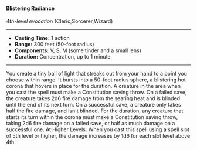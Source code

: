 #### Blistering Radiance
*4th-level evocation* (Cleric,Sorcerer,Wizard)
___
- **Casting Time:** 1 action
- **Range:** 300 feet (50-foot radius)
- **Components:** V, S, M (some tinder and a small lens)
- **Duration:** Concentration, up to 1 minute
---
You create a tiny ball of light that streaks out from
your hand to a point you choose within range. It
bursts into a 50-foot radius sphere, a blistering hot
corona that hovers in place for the duration.
A creature in the area when you cast the spell
must make a Constitution saving throw. On a failed
save, the creature takes 2d6 fire damage from the
searing heat and is blinded until the end of its next
turn. On a successful save, a creature only takes half
the fire damage, and isn't blinded.
For the duration, any creature that starts its turn
within the corona must make a Constitution saving
throw, taking 2d6 fire damage on a failed save, or
half as much damage on a successful one.  At Higher Levels.  When you cast this spell using
a spell slot of 5th level or higher, the damage
increases by 1d6 for each slot level above 4th.
